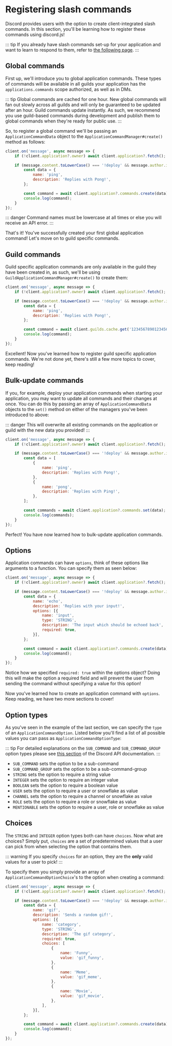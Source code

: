 # Registering slash commands

Discord provides users with the option to create client-integrated slash commands. In this section, you'll be learning how to register these commands using discord.js!

::: tip
If you already have slash commands set-up for your application and want to learn to respond to them, refer to [the following page](/interactions/replying-to-slash-commands/).
:::

## Global commands

First up, we'll introduce you to global application commands. These types of commands will be available in all guilds your application has the `applications.commands` scope authorized, as well as in DMs.

::: tip
Global commands are cached for one hour. New global commands will fan out slowly across all guilds and will only be guaranteed to be updated after an hour. Guild commands update instantly. As such, we recommend you use guild-based commands during development and publish them to global commands when they're ready for public use.
:::

So, to register a global command we'll be passing an `ApplicationCommandData` object to the `ApplicationCommandManager#create()` method as follows:

```js
client.on('message', async message => {
	if (!client.application?.owner) await client.application?.fetch();

	if (message.content.toLowerCase() === '!deploy' && message.author.id === client.application?.owner.id) {
		const data = {
			name: 'ping',
			description: 'Replies with Pong!',
		};

		const command = await client.application?.commands.create(data);
		console.log(command);
	}
});
```
::: danger
Command names must be lowercase at all times or else you will receive an API error.
:::

That's it! You've successfully created your first global application command! Let's move on to guild specific commands.


## Guild commands

Guild specific application commands are only available in the guild they have been created in, as such, we'll be using `GuildApplicationCommandManager#create()` to create them:

```js {10}
client.on('message', async message => {
	if (!client.application?.owner) await client.application?.fetch();

	if (message.content.toLowerCase() === '!deploy' && message.author.id === client.application?.owner.id) {
		const data = {
			name: 'ping',
			description: 'Replies with Pong!',
		};

		const command = await client.guilds.cache.get('123456789012345678')?.commands.create(data);
		console.log(command);
	}
});
```

Excellent! Now you've learned how to register guild specific application commands. We're not done yet, there's still a few more topics to cover, keep reading!


## Bulk-update commands

If you, for example, deploy your application commands when starting your application, you may want to update all commands and their changes at once. You can do this by passing an array of `ApplicationCommandData` objects to the `set()` method on either of the managers you've been introduced to above: 

::: danger
This will overwrite all existing commands on the application or guild with the new data you provided!
:::

```js {5-14,15-17}
client.on('message', async message => {
	if (!client.application?.owner) await client.application?.fetch();

	if (message.content.toLowerCase() === '!deploy' && message.author.id === client.application?.owner.id) {
		const data = [
			{
				name: 'ping',
				description: 'Replies with Pong!',
			},
			{
				name: 'pong',
				description: 'Replies with Ping!',
			},
		];

		const commands = await client.application?.commands.set(data);
		console.log(commands);
	}
});
```

Perfect! You have now learned how to bulk-update application commands. 


## Options

Application commands can have `options`, think of these options like arguments to a function. You can specify them as seen below:

```js {8-13}
client.on('message', async message => {
	if (!client.application?.owner) await client.application?.fetch();

	if (message.content.toLowerCase() === '!deploy' && message.author.id === client.application?.owner.id) {
		const data = {
			name: 'echo',
			description: 'Replies with your input!',
			options: [{
				name: 'input',
				type: 'STRING',
				description: 'The input which should be echoed back',
				required: true,
			}],
		};

		const command = await client.application?.commands.create(data);
		console.log(command);
	}
});
```

Notice how we specified `required: true` within the options object? Doing this will make the option a required field and will prevent the user from sending the command without specifying a value for this option!

Now you've learned how to create an application command with `options`. Keep reading, we have two more sections to cover!

## Option types

As you've seen in the example of the last section, we can specify the `type` of an `ApplicationCommandOption`. Listed below you'll find a list of all possible values you can pass as `ApplicationCommandOptionType`:

::: tip
For detailed explanations on the `SUB_COMMAND` and `SUB_COMMAND_GROUP` option types please see [this section](https://discord.com/developers/docs/interactions/slash-commands#subcommands-and-subcommand-groups) of the Discord API documentation.
:::

* `SUB_COMMAND` sets the option to be a sub-command
* `SUB_COMMAND_GROUP` sets the option to be a sub-command-group
* `STRING` sets the option to require a string value
* `INTEGER` sets the option to require an integer value
* `BOOLEAN` sets the option to require a boolean value
* `USER` sets the option to require a user or snowflake as value
* `CHANNEL` sets the option to require a channel or snowflake as value
* `ROLE` sets the option to require a role or snowflake as value
* `MENTIONABLE` sets the option to require a user, role or snowflake as value


## Choices

The `STRING` and `INTEGER` option types both can have `choices`. Now what are choices? Simply put, `choices` are a set of predetermined values that a user can pick from when selecting the option that contains them.

::: warning
If you specify `choices` for an option, they are the **only** valid values for a user to pick!
:::

To specify them you simply provide an array of `ApplicationCommandOptionChoice`'s to the option when creating a command:

```js {13-26}
client.on('message', async message => {
	if (!client.application?.owner) await client.application?.fetch();

	if (message.content.toLowerCase() === '!deploy' && message.author.id === client.application?.owner.id) {
		const data = {
			name: 'gif',
			description: 'Sends a random gif!',
			options: [{
				name: 'category',
				type: 'STRING',
				description: 'The gif category',
				required: true,
				choices: [
					{
						name: 'Funny',
						value: 'gif_funny',
					},
					{
						name: 'Meme',
						value: 'gif_meme',
					},
					{
						name: 'Movie',
						value: 'gif_movie',
					},
				],
			}],
		};

		const command = await client.application?.commands.create(data);
		console.log(command);
	}
});
```
